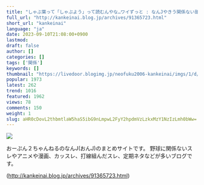 ```yaml
---
title: "しゃぶ葉って「しゃぶよう」って読むんやな…ワイずっと : なんJやきう関係ない部@おんJ"
full_url: "http://kankeinai.blog.jp/archives/91365723.html"
short_url: "kankeinai"
language: "ja"
date: 2023-09-10T21:08:00+0900
lastmod: 
draft: false
author: []
categories: []
tags: ['関係']
keywords: []
thumbnail: "https://livedoor.blogimg.jp/neofuku2006-kankeinai/imgs/1/d/1d23eec7.jpg"
popular: 1973
latest: 262
trend: 1016
featured: 1962
views: 78
comments: 150
weight: 1
slug: aHR0cDovL2thbmtlaW5haS5ibG9nLmpwL2FyY2hpdmVzLzkxMzY1NzIzLmh0bWw=
---
```


![](https://livedoor.blogimg.jp/neofuku2006-kankeinai/imgs/1/d/1d23eec7.jpg)

<div> <p id='blog-description'>おーぷん２ちゃんねるのなんJ(おんJ)のまとめサイトです。 野球に関係ないスレやアニメや漫画、カッスレ、打線組んだスレ、定期ネタなどが多いブログです。</p> </div>

(http://kankeinai.blog.jp/archives/91365723.html)

